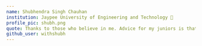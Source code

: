 ```yaml
---
name: Shubhendra Singh Chauhan
institution: Jaypee University of Engineering and Technology 🚩 
profile_pic: shubh.png
quote: Thanks to those who believe in me. Advice for my juniors is that learn skills which interests them and enjoy their time while at university as its going to be the best 4 years of life that will never come back. 
github_user: withshubh
---
```

